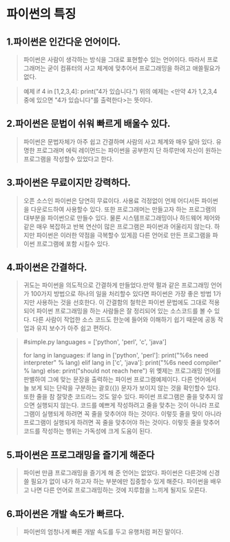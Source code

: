 # 파이썬의 특징

## 1.파이썬은 인간다운 언어이다.
>파이썬은 사람이 생각하는 방식을 그대로 표현할수 있는 언어이다.
>따라서 프로그래머는 굳이 컴퓨터의 사고 체계에 맞추어서 프로그래밍을 하려고 애쓸필요가 없다.

>예제
>if 4 in [1,2,3,4]: print("4가 있습니다.")
>위의 예제는 <만약 4가 1,2,3,4 중에 있으면 "4가 있습니다"를 출력한다>는 뜻이다.

## 2.파이썬은 문법이 쉬워 빠르게 배울수 있다.
>파이썬은 문법자체가 아주 쉽고 간결하며 사람의 사고 체계와 매우 닮아 있다.
>유명한 프로그래머 에릭 레이먼드는 파이썬을 공부한지 단 하루만에 자신이 원하는 프로그램을 작성할수 있었다고 한다.

## 3.파이썬은 무료이지만 강력하다.
>오픈 소스인 파이썬은 당연히 무료이다. 사용료 걱정없이 언제 어디서든 파이썬을 다운로드하여 사용할수 있다.
>또한 프로그래머는 만들고자 하는 프로그램의 대부분을 파이썬으로 만들수 있다. 물론 시스템프로그래밍이나 하드웨어 제어와 같은 매우 복잡하고 반복 연산이 많은 프로그램은 파이썬과 어울리지 않는다. 하지만 파이썬은 이러한 약점을 극복할수 있게끔 다른 언어로 만든 프로그램을 파이썬 프로그램에 포함 시킬수 있다.

## 4.파이썬은 간결하다.
>귀도는 파이썬을 의도적으로 간결하게 만들었다.만약 펄과 같은 프로그래밍 언어가 100가지 방법으로 하나의 일을 처리할수 있다면 파이썬은 가장 좋은 방법 1가지만 사용하는 것을 선호한다. 이 간결함의 철학은 파이썬 문법에도 그대로 적용되어 파이썬 프로그래밍을 하는 사람들은 잘 정리되어 있는 소스코드를 볼 수 있다. 다른 사람이 작업한 소스 코드도 한눈에 들어와 이해하기 쉽기 때문에 공동 작업과 유지 보수가 아주 쉽고 편하다.

>#simple.py
languages = ['python', 'perl', 'c', 'java']
>
>for lang in languages:
    if lang in ['python', 'perl']:
        print("%6s need interpreter" % lang)
    elif lang in ['c', 'java']:
        print("%6s need compiler" % lang)
    else:
        print("should not reach here")
> 위 옞제는 프로그래밍 언어를 판별하여 그에 맞는 문장을 출력하는  파이썬 프로그램예제이다. 다른 언어에서 늘 보게 되는 단락을 구분하는 괄호({}) 문자가 보이지 않는 것을 확인할수 있다. 또한 줄을 참 잘맞춘 코드라느 것도 알수 있다. 파이썬 프로그램은 줄을 맞추지 않으면 실행되지 않는다. 코드를 예쁘게 작성하려고 줄을 맞추는 것이 아니라 프로그램이 실행되게 하려면 꼭 줄을 맞추어야 하는 것이다. 이렇듯 줄을 맞이 아니라 프로그램이 실행되게 하려면 꼭 줄을 맞추어야 하는 것이다. 이렇듯 줄을 맞추어 코드를 작성하는 행위는 가독성에 크게 도움이 된다.

## 5.파이썬은 프로그래밍을 즐기게 해준다
>파이썬 만큼 프로그래밍을 즐기게 해 준 언어는 없었다. 파이썬은 다른것에 신경 쓸 필요가 없이 내가 하고자 하는 부분에만 집중할수 있게 해준다. 파이썬을 배우고 나면 다른 언어로 프로그래밍하는 것에 지루함을 느끼게 될지도 모른다.

## 6.파이썬은 개발 속도가 빠르다.
>파이썬의 엄청나게 빠른 개발 속도를 두고 유행처럼 퍼진 말이다.